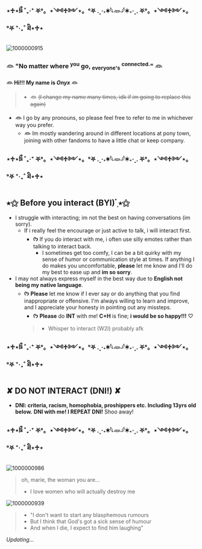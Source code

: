 ### ⋆♱⋆ཋྀ ˚₊‧⁺ ⛧°。⋆༺♱༻⋆。°⛧ .˳·˖✶𓆩𓁺𓆪✶˖·˳. ⛧°。⋆༺♱༻⋆。°⛧ ⁺‧₊˚ ཐི⋆♱⋆

![1000000915](https://github.com/ennuivoid/ennuivoid/assets/171761163/2fa2c7a9-55e1-4143-b2d5-3dfe94925ad6)

###  𓁻 "No matter where <sup>you</sup> go, <sub>everyone's</sub> <sup>connected.</sup>"  𓁻

**𓁻 Hi!!! My name is _Onyx_ 𓁻**
> - **𓁻** ~~(I change my name many times, idk if im going to replace this again)~~
  - **𓁻** I go by any pronouns, so please feel free to refer to me in whichever way you prefer.
     - **𓁻** Im mostly wandering around in different locations at pony town, joining with other fandoms to have a little chat or keep company.

### ⋆♱⋆ཋྀ ˚₊‧⁺ ⛧°。⋆༺♱༻⋆。°⛧ .˳·˖✶𓆩𓁺𓆪✶˖·˳. ⛧°。⋆༺♱༻⋆。°⛧ ⁺‧₊˚ ཐི⋆♱⋆

## ⭑⚝ Before you interact (BYI) ๋࣭ ⭑⚝ 

- I struggle with interacting; im not the best on having conversations (im sorry).
  - If i really feel the encourage or just active to talk, i will interact first.
    - **ᡣ𐭩** If you do interact with me, i often use silly emotes rather than talking to interact back.
      - I sometimes get too comfy, I can be a bit quirky with my sense of humor or communication style at times. If anything I do makes you uncomfortable, **please** let me know and I'll do my best to ease up and **im so sorry**.
- I may not always express myself in the best way due to **English not being my native language**.
  - **ᡣ𐭩** **Please** let me know if I ever say or do anything that you find inappropriate or offensive. I'm always willing to learn and improve, and I appreciate your honesty in pointing out any missteps.
    - **ᡣ𐭩** **Please** do **INT** with me! **C+H** is fine; **i would be so happy!!!** ♡
     > - Whisper to interact (W2I) probably afk

### ⋆♱⋆ཋྀ ˚₊‧⁺ ⛧°。⋆༺♱༻⋆。°⛧ .˳·˖✶𓆩𓁺𓆪✶˖·˳. ⛧°。⋆༺♱༻⋆。°⛧ ⁺‧₊˚ ཐི⋆♱⋆

## ✘ DO NOT INTERACT (DNI!) ✘

- **DNI: criteria, racism, homophobia, proshippers etc. Including 13yrs old below.** **DNI with me! I REPEAT DNI!** Shoo away!

### ⋆♱⋆ཋྀ ˚₊‧⁺ ⛧°。⋆༺♱༻⋆。°⛧ .˳·˖✶𓆩𓁺𓆪✶˖·˳. ⛧°。⋆༺♱༻⋆。°⛧ ⁺‧₊˚ ཐི⋆♱⋆

![1000000986](https://github.com/ennuivoid/ennuivoid/assets/171761163/22db1f4c-14de-4f44-bae9-f5343d8bc7a4)
> oh, marie, the woman you are... 
> - I love women who will actually destroy me
  

  




![1000000939](https://github.com/ennuivoid/ennuivoid/assets/171761163/e0b0ae7e-30a4-42d0-b7d9-c8ca15d4b85d)

> - "I don't want to start any blasphemous rumours
> - But I think that God's got a sick sense of humour
> - And when I die, I expect to find him laughing"




_Updating..._
